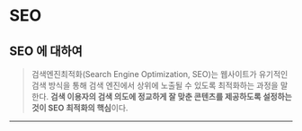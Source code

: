 # SEO

## SEO 에 대하여

>검색엔진최적화(Search Engine Optimization, SEO)는 웹사이트가 유기적인 검색 방식을 통해 검색 엔진에서 상위에 노출될 수 있도록 최적화하는 과정을 말한다. **검색 이용자의 검색 의도에 정교하게 잘 맞춘 콘텐츠를 제공하도록 설정하는 것이 SEO 최적화의 핵심**이다.
***